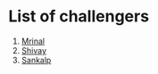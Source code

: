 # List of challengers

1. [Mrinal](https://github.com/mrinal1224)
2. [Shivay](https://github.com/shivaylamba)
3. [Sankalp](https://github.com/sankalp-srivastava)
